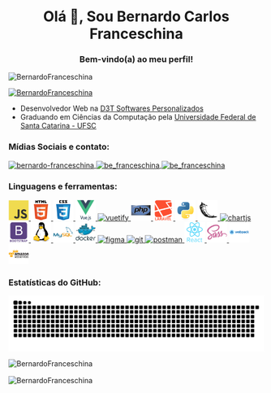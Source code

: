 <h1 align="center">Olá 👋, Sou Bernardo Carlos Franceschina</h1>
<h3 align="center">Bem-vindo(a) ao meu perfil!</h3>
 <p align="left">
    <img src="https://komarev.com/ghpvc/?username=BernardoFranceschina&label=Profile%20views&color=0e75b6&style=flat"
        alt="BernardoFranceschina" />
</p> 

<p align="left">
    <a href="https://github.com/ryo-ma/github-profile-trophy">
        <img src="https://github-profile-trophy.vercel.app/?username=BernardoFranceschina&theme=monokai&margin-w=15"
            alt="BernardoFranceschina" />
    </a>
</p>
<ul>
    <li>Desenvolvedor Web na <a href="https://d3t.com.br/">D3T Softwares Personalizados</a></li>
    <li>Graduando em Ciências da Computação pela <a href="https://ufsc.br">Universidade Federal de Santa Catarina - UFSC</a></li>
</ul>
<h3 align="left">Mídias Sociais e contato:</h3>
<p align="left">
    <a href="https://linkedin.com/in/bernardo-franceschina" target="blank">
        <img align="center"
            src="https://img.shields.io/badge/LinkedIn-0077B5?style=for-the-badge&logo=linkedin&logoColor=white"
            alt="bernardo-franceschina" height="30" />
    </a>
    <a href="https://instagram.com/be_franceschina" target="blank">
        <img align="center"
            src="https://img.shields.io/badge/Instagram-E4405F?style=for-the-badge&logo=instagram&logoColor=white"
            alt="be_franceschina" height="30" />
    </a>
    <a href="mailto:bernardofranceschina@gmail.com" target="blank">
        <img align="center"
            src="https://img.shields.io/badge/Gmail-D14836?style=for-the-badge&logo=gmail&logoColor=white"
            alt="be_franceschina" height="30" />
    </a>
</p>
<h3 align="left">Linguagens e ferramentas:</h3>
<p align="left">
    <a href="https://developer.mozilla.org/en-US/docs/Web/JavaScript" target="_blank">
        <img src="https://raw.githubusercontent.com/devicons/devicon/master/icons/javascript/javascript-original.svg"
            alt="javascript" width="40" height="40" />
    </a>
    <a href="https://www.w3.org/html/" target="_blank">
        <img src="https://raw.githubusercontent.com/devicons/devicon/master/icons/html5/html5-original-wordmark.svg"
            alt="html5" width="40" height="40" />
    </a>
    <a href="https://www.w3schools.com/css/" target="_blank">
        <img src="https://raw.githubusercontent.com/devicons/devicon/master/icons/css3/css3-original-wordmark.svg"
            alt="css3" width="40" height="40" />
    </a>
    <a href="https://vuejs.org/" target="_blank">
        <img src="https://raw.githubusercontent.com/devicons/devicon/master/icons/vuejs/vuejs-original-wordmark.svg"
            alt="vuejs" width="40" height="40" />
    </a>
    <a href="https://vuetifyjs.com/en/" target="_blank">
        <img src="https://bestofjs.org/logos/vuetify.svg" alt="vuetify" width="40" height="40" />
    </a>
    <a href="https://www.php.net" target="_blank">
        <img src="https://raw.githubusercontent.com/devicons/devicon/master/icons/php/php-original.svg" alt="php"
            width="40" height="40" />
    </a>
    <a href="https://laravel.com/" target="_blank">
        <img src="https://raw.githubusercontent.com/devicons/devicon/master/icons/laravel/laravel-plain-wordmark.svg"
            alt="laravel" width="40" height="40" />
    </a>
    <a href="https://www.python.org/" target="_blank">
        <img src="https://raw.githubusercontent.com/devicons/devicon/master/icons/python/python-original.svg"
            alt="python" width="40" height="40" />
    </a>
    <a href="https://flask.palletsprojects.com/en/2.0.x/" target="_blank">
        <img src="https://raw.githubusercontent.com/devicons/devicon/master/icons/flask/flask-original.svg" alt="python"
            width="40" height="40" />
    </a>
    <a href="https://www.chartjs.org" target="_blank">
        <img src="https://www.chartjs.org/media/logo-title.svg" alt="chartjs" width="40" height="40" />
    </a>
    <a href="https://getbootstrap.com" target="_blank">
        <img src="https://raw.githubusercontent.com/devicons/devicon/master/icons/bootstrap/bootstrap-plain-wordmark.svg"
            alt="bootstrap" width="40" height="40" />
    </a>
    <a href="https://www.linux.org/" target="_blank">
        <img src="https://raw.githubusercontent.com/devicons/devicon/master/icons/linux/linux-original.svg" alt="linux"
            width="40" height="40" />
    </a>
    <a href="https://www.mysql.com/" target="_blank">
        <img src="https://raw.githubusercontent.com/devicons/devicon/master/icons/mysql/mysql-original-wordmark.svg"
            alt="mysql" width="40" height="40" />
    </a>
    <a href="https://www.docker.com/" target="_blank">
        <img src="https://raw.githubusercontent.com/devicons/devicon/master/icons/docker/docker-original-wordmark.svg"
            alt="docker" width="40" height="40" />
    </a>
    <a href="https://www.figma.com/" target="_blank">
        <img src="https://www.vectorlogo.zone/logos/figma/figma-icon.svg" alt="figma" width="40" height="40" />
    </a>
    <a href="https://git-scm.com/" target="_blank">
        <img src="https://www.vectorlogo.zone/logos/git-scm/git-scm-icon.svg" alt="git" width="40" height="40" />
    </a>
    <a href="https://postman.com" target="_blank">
        <img src="https://www.vectorlogo.zone/logos/getpostman/getpostman-icon.svg" alt="postman" width="40"
            height="40" />
    </a>
    <a href="https://reactjs.org/" target="_blank">
        <img src="https://raw.githubusercontent.com/devicons/devicon/master/icons/react/react-original-wordmark.svg"
            alt="react" width="40" height="40" />
    </a>
    <a href="https://sass-lang.com" target="_blank">
        <img src="https://raw.githubusercontent.com/devicons/devicon/master/icons/sass/sass-original.svg" alt="sass"
            width="40" height="40" />
    </a>
    <a href="https://webpack.js.org" target="_blank">
        <img src="https://raw.githubusercontent.com/devicons/devicon/d00d0969292a6569d45b06d3f350f463a0107b0d/icons/webpack/webpack-original-wordmark.svg"
            alt="webpack" width="40" height="40" />
    </a>
    <a href="https://aws.amazon.com" target="_blank">
        <img src="https://raw.githubusercontent.com/devicons/devicon/master/icons/amazonwebservices/amazonwebservices-original-wordmark.svg"
            alt="aws" width="40" height="40" />
    </a>
</p>
<h3 align="left">Estatísticas do GitHub:</h3>
<div>
    <p><img align="center" src="https://raw.githubusercontent.com/BernardoFranceschina/BernardoFranceschina/output/github-contribution-grid-snake.svg"
            alt="Snake" /></p>
</div>
<div style="display: inline_block">
    <p><img align="center"
            src="https://github-readme-stats.vercel.app/api?username=BernardoFranceschina&count_private=true&theme=dark&show_icons=true&locale=en"
            alt="BernardoFranceschina" /></p>
</div>
<div style="display: inline_block">
    <p><img align="center" src="https://github-readme-streak-stats.herokuapp.com/?user=BernardoFranceschina&theme=dark"
            alt="BernardoFranceschina" /></p>
</div>

<!-- <div style="display: inline_block"><br>
    <p><img align="left"
            src="https://github-readme-stats.vercel.app/api/top-langs?username=BernardoFranceschina&theme=dark&show_icons=true&locale=en&layout=compact"
            alt="BernardoFranceschina" /></p>
</div>
<br> -->
